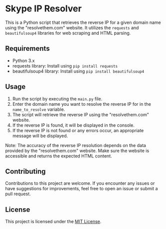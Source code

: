 # Skype IP Resolver

This is a Python script that retrieves the reverse IP for a given domain name using the "resolvethem.com" website. It utilizes the `requests` and `beautifulsoup4` libraries for web scraping and HTML parsing.

## Requirements

- Python 3.x
- requests library: Install using `pip install requests`
- beautifulsoup4 library: Install using `pip install beautifulsoup4`

## Usage

1. Run the script by executing the `main.py` file.
2. Enter the domain name you want to resolve the reverse IP for in the `name_to_resolve` variable.
3. The script will retrieve the reverse IP using the "resolvethem.com" website.
4. If the reverse IP is found, it will be displayed in the console.
5. If the reverse IP is not found or any errors occur, an appropriate message will be displayed.

Note: The accuracy of the reverse IP resolution depends on the data provided by the "resolvethem.com" website. Make sure the website is accessible and returns the expected HTML content.

## Contributing

Contributions to this project are welcome. If you encounter any issues or have suggestions for improvements, feel free to open an issue or submit a pull request.

## License

This project is licensed under the [MIT License](LICENSE).


